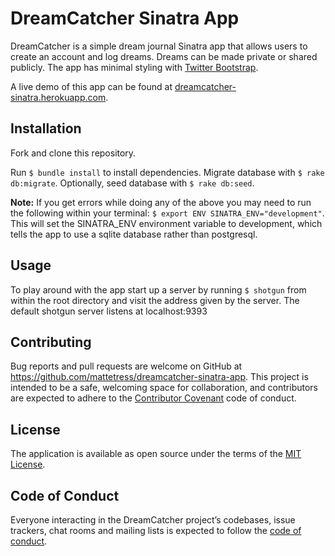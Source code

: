 # DreamCatcher Sinatra App

DreamCatcher is a simple dream journal Sinatra app that allows users to create an account and log dreams. Dreams can be made private or shared publicly.  The app has minimal styling with [Twitter Bootstrap](http://getbootstrap.com).

A live demo of this app can be found at [dreamcatcher-sinatra.herokuapp.com](http://dreamcatcher-sinatra.herokuapp.com).

## Installation

Fork and clone this repository.

Run `$ bundle install` to install dependencies.
Migrate database with `$ rake db:migrate`.
Optionally, seed database with `$ rake db:seed`.

**Note:** If you get errors while doing any of the above you may need to run the following within your terminal: `$ export ENV SINATRA_ENV="development"`. This will set the SINATRA_ENV environment variable to development, which tells the app to use a sqlite database rather than postgresql.

## Usage

To play around with the app start up a server by running `$ shotgun` from within the root directory and visit the address given by the server. The default shotgun server listens at localhost:9393

## Contributing

Bug reports and pull requests are welcome on GitHub at https://github.com/mattetress/dreamcatcher-sinatra-app. This project is intended to be a safe, welcoming space for collaboration, and contributors are expected to adhere to the [Contributor Covenant](http://contributor-covenant.org) code of conduct.

## License

The application is available as open source under the terms of the [MIT License](https://github.com/mattetress/dreamcatcher-sinatra-app/blob/master/LICENSE.txt).

## Code of Conduct

Everyone interacting in the DreamCatcher project’s codebases, issue trackers, chat rooms and mailing lists is expected to follow the [code of conduct](https://github.com/mattetress/dreamcatcher-sinatra-app/blob/master/CODE_OF_CONDUCT.md).
